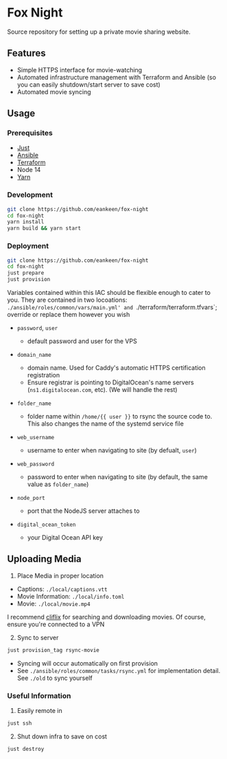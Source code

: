 # Fox Night

Source repository for setting up a private movie sharing website.

## Features

- Simple HTTPS interface for movie-watching
- Automated infrastructure management with Terraform and Ansible (so you can easily shutdown/start server to save cost)
- Automated movie syncing

## Usage

### Prerequisites

- [Just](https://github.com/casey/just)
- [Ansible](https://github.com/ansible/ansible)
- [Terraform](https://github.com/hashicorp/terraform)
- Node 14
- [Yarn](https://github.com/yarnpkg/yarn)

### Development

```sh
git clone https://github.com/eankeen/fox-night
cd fox-night
yarn install
yarn build && yarn start
```

### Deployment

```sh
git clone https://github.com/eankeen/fox-night
cd fox-night
just prepare
just provision
```

Variables contained within this IAC should be flexible enough to cater to you. They are contained in two locoations: `./ansible/roles/common/vars/main.yml' and `./terraform/terraform.tfvars`; override or replace them however you wish

- `password`, `user`

  - default password and user for the VPS

- `domain_name`

  - domain name. Used for Caddy's automatic HTTPS certification registration
  - Ensure registrar is pointing to DigitalOcean's name servers (`ns1.digitalocean.com`, etc). (We will handle the rest)

- `folder_name`

  - folder name within `/home/{{ user }}` to rsync the source code to. This also changes the name of the systemd service file

- `web_username`

  - username to enter when navigating to site (by defualt, `user`)

- `web_password`

  - password to enter when navigating to site (by default, the same value as `folder_name`)

- `node_port`

  - port that the NodeJS server attaches to

- `digital_ocean_token`

  - your Digital Ocean API key

## Uploading Media

1. Place Media in proper location

- Captions: `./local/captions.vtt`
- Movie Information: `./local/info.toml`
- Movie: `./local/movie.mp4`

I recommend [cliflix](https://github.com/fabiospampinato/cliflix) for searching and downloading movies. Of course, ensure you're connected to a VPN

2. Sync to server

```sh
just provision_tag rsync-movie
```

- Syncing will occur automatically on first provision
- See `./ansible/roles/common/tasks/rsync.yml` for implementation detail. See `./old` to sync yourself

### Useful Information

1. Easily remote in

```sh
just ssh
```

2. Shut down infra to save on cost

```sh
just destroy
```
